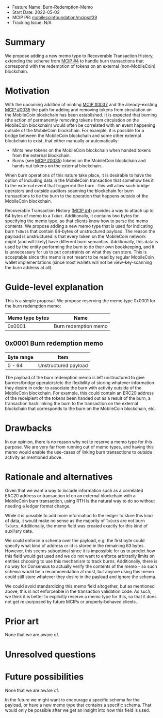 - Feature Name: Burn-Redemption-Memo
- Start Date: 2022-05-02
- MCIP PR: [mobilecoinfoundation/mcips#39](https://github.com/mobilecoinfoundation/mcips/pull/39)
- Tracking Issue: N/A

# Summary
[summary]: #summary

We propose adding a new memo type to Recoverable Transaction History, extending the scheme from [MCIP #4](0004-recoverable-transaction-history.md) to handle burn transactions that correspond with the redemption of tokens on an external (non-MobileCoin) blockchain.


# Motivation
[motivation]: #motivation

With the upcoming addition of minting [MCIP #0037](https://github.com/mobilecoinfoundation/mcips/pull/37/) and the already-existing [MCIP #0035](0035-verifiable-burning.md) the path for adding and removing tokens from circulation on the MobileCoin blockchain has been established.
It is expected that burning (the action of permanently removing tokens from circulation on the MobileCoin blockchain) would often be correlated with an event happening outside of the MobileCoin blockchain. For example, it is possible for a bridge between the MobileCoin blockchain and some other external blockchain to exist, that either manually or automatically:
* Mints new tokens on the MobileCoin blockchain when handed tokens from the external blockchain.
* Burns (see [MCIP #0035](0035-verifiable-burning.md)) tokens on the MobileCoin blockchain and hands out tokens on the external blockchain.

When burn operations of this nature take place, it is desirable to have the option of including data in the MobileCoin transaction that somehow ties it to the external event that triggerred the burn. This will allow such bridge operators and outside auditors scanning the blockchain for burn transactions to tie the burn to the operation that happens outside of the MobileCoin blockchain.

Recoverable Transaction History ([MCIP #4](0004-recoverable-transaction-history.md)) provides a way to attach up to 64 bytes of memo to a `TxOut`. Additionally, it contains two bytes for specifying the memo type, so that clients know how to parse the memo contents. We propose adding a new memo type that is used for indicating burn `TxOut`s that contain 64-bytes of unstructured payload. The reason the payload is unstructured is that every token on the MobileCoin network might (and will likely) have different burn semantics. Additionally, this data is used by the entity performing the burn to do their own bookkeeping, and it is unnecessary for us to put constraints on what they can store. This is acceptable since this memo is not meant to be read by regular MobileCoin wallet implementations (since most wallets will not be view-key-scanning the burn address at all).


# Guide-level explanation
[guide-level-explanation]: #guide-level-explanation


This is a simple proposal. We propose reserving the memo type 0x0001 for the burn redemption memo:

| Memo type bytes | Name                                              |
| -----------     | -----------                                       |
| 0x0001          | Burn redemption memo                              |


## 0x0001 Burn redemption memo

| Byte range | Item |
| ---------- | ---- |
| 0 - 64     | Unstructured payload  |

The payload of the burn redemption memo is left unstructured to give burners/bridge operators/etc the flexibility of storing whatever information they desire in order to associate the burn with activity outside of the MobileCoin blockchain. For example, this could contain an ERC20 address of the receipient of the tokens been handed out as a result of the burn, a transaction hash linking the burn to the transaction on the external blockchain that corresponds to the burn on the MobileCoin blockchain, etc.

# Drawbacks
[drawbacks]: #drawbacks

In our opinion, there is no reason why not to reserve a memo type for this purpose. We are very far from running out of memo types, and having this memo would enable the use-cases of linking burn transactions to outside activity as mentioned above.

# Rationale and alternatives
[rationale-and-alternatives]: #rationale-and-alternatives

Given that we want a way to include information such as a correlated ERC20 address or transaction id on an external blockchain with a MobileCoin burn transaction, using RTH is the natural way to do so without needing a ledger format change.

While it is possible to add more information to the ledger to store this kind of data, it would make no sense as the majority of `TxOut`s are not burn `TxOut`s. Additionally, the memo field was created exactly for this kind of auxiliary data.

We could enforce a schema over the payload, e.g. the first byte could specify what kind of address or id is stored in the remaining 63 bytes. However, this seems suboptimal since it is impossible for us to predict how this field would get used and we do not want to enforce arbitrarily limits on entities choosing to use this mechanism to track burns. Additionally, there is no way for Consensus to actually verify the contents of the memo - so such schema would be a recommendation at most, but anyone using this memo could still store whatever they desire in the payload and ignore the schema.

We could avoid standardizing this memo field altogether, but as mentioned above, this is not enforceable in the transaction validation code. As such, we think it is better to explicitly reserve a memo type for this, so that it does not get re-purposed by future MCIPs or properly-behaved clients.


# Prior art
[prior-art]: #prior-art

None that we are aware of.

# Unresolved questions
[unresolved-questions]: #unresolved-questions

# Future possibilities

None that we are aware of.

[future-possibilities]: #future-possibilities

In the future we might want to encourage a specific schema for the payload, or have a new memo type that contains a specific schema. That would only be possible after we get an insight into how this field is used.
